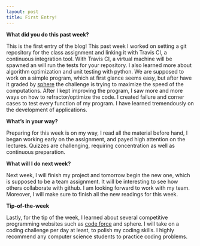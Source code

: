 ```yaml
---
layout: post
title: First Entry!
---
```


**What did you do this past week?**

This is the first entry of the blog! This past week I worked on setting a git repository for the class assignment and linking it with Travis CI, a continuous integration tool. With Travis CI, a virtual machine will be spawned an will run the tests for your repository.  I also learned more about algorithm optimization and unit testing with python. We are supposed to work on a simple program, which at first glance seems easy, but after have it graded by [sphere](http://www.spoj.com/) the challenge is trying to maximize the speed of the computations. After I kept improving the program, I saw more and more ways on how to refractor/optimize the code. I created failure and corner cases to test every function of my program. I have learned tremendously on the development of applications. 

**What’s in your way?**

Preparing for this week is on my way, I read all the material before hand, I began working early on the assignment, and payed high attention on the lectures. Quizzes are challenging, requiring concentration as well as continuous preparation. 

**What will I do next week?**

Next week, I will finish my project and tomorrow begin the new one, which is supposed to be a team assignment. It will be interesting to see how others collaborate with github. I am looking forward to work with my team. Moreover, I will make sure to finish all the new readings for this week. 

**Tip-of-the-week**

Lastly, for the tip of the week, I learned about several competitive programming websites such as [code force](http://codeforces.com) and sphere. I will take on a coding challenge per day at least, to polish my coding skills. I highly recommend any computer science students to practice coding problems. 

